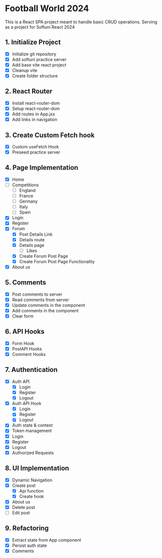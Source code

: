 # Football World 2024
This is a React SPA project meant to handle basic CRUD operations. 
Serving as a project for Softuni React 2024

## 1. Initialize Project
 - [x] Initialize git repository
 - [x] Add softuni practice server
 - [x] Add base vite react project
 - [x] Cleanup vite
 - [x] Create folder structure
## 2. React Router
 - [x] Install react-router-dom
 - [x] Setup react-router-dom
 - [x] Add routes in App.jsx 
 - [x] Add links in navigation 
## 3. Create Custom Fetch hook
 - [x] Custom useFetch Hook
 - [x] Preseed practice server
## 4. Page Implementation
 - [x] Home
 - [ ] Competitions
   - [ ] England
   - [ ] France
   - [ ] Germany
   - [ ] Italy
   - [ ] Spain
 - [x] Login
 - [x] Register
 - [x] Forum
   - [x] Post Details Link
   - [x] Details route
   - [x] Details page
     - [ ] Likes
   - [x] Create Forum Post Page
   - [x] Create Forum Post Page Functionality
 - [x] About us 
## 5. Comments
  - [x] Post comments to server
  - [x] Read comments from server
  - [x] Update comments in the component
  - [x] Add comments in the component
  - [x] Clear form
## 6. API Hooks
  - [x] Form Hook
  - [x] PostAPI Hooks
  - [x] Comment Hooks
## 7. Authentication
  - [x] Auth API
    - [x] Login
    - [x] Register
    - [x] Logout
  - [x] Auth API Hook
    - [x] Login
    - [x] Register
    - [x] Logout
  - [x] Auth state & context
  - [x] Token management
  - [x] Login
  - [x] Register
  - [x] Logout
  - [x] Authorized Requests
## 8. UI Implementation
  - [x] Dynamic Navigation
  - [x] Create post 
    - [x] Api function
    - [x] Create hook
 - [x] About us 
 - [x] Delete post
 - [ ] Edit post
## 9. Refactoring
 - [x] Extract state from App component
 - [x] Persist auth state
 - [x] Comments